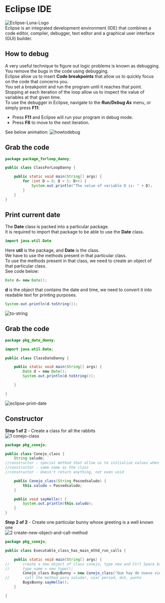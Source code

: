 # Eclipse IDE
![Eclipse-Luna-Logo](https://github.com/danielurra/eclipse/assets/51704179/9f79c836-ae79-4770-a5fe-96c34984efba)</br>
Eclipse is an integrated development environment (IDE) that combines a code editor, compiler, debugger, text editor and a graphical user interface (GUI) builder.
## How to debug
A very useful technique to figure out logic problems is known as debugging. You remove the bugs in the code using debugging.</br>
Eclipse allow us to insert **Code breakpoints** that allow us to quickly focus on the code that concerns you.</br>
You set a breakpoint and run the program until it reaches that point.</br>
Stopping at each iteration of the loop allow us to inspect the value of variables at that given time.</br>
To use the debugger in Eclipse, navigate to the **_Run/Debug As_** menu, or simply press **F11**:</br>
* Press **F11** and Eclipse will run your program in debug mode.</br>
* Press **F8** to move to the next iteration.</br>

See below animation:
![howtodebug](https://github.com/danielurra/eclipse/assets/51704179/4acbd09c-0fb1-4a39-9a6a-af3ba4cfb896)</br>
## Grab the code
```java
package package_forloop_danny;

public class ClassForLoopDanny {

	public static void main(String[] args) {
		for (int D = 0; D < 5; D++) {
			System.out.println("The value of variable D is: " + D);
		}
	}
}
```
## Print current date
The **Date** class is packed into a particular package.</br>
It is required to import that package to be able to use the **Date** class.</br>
```java
import java.util.Date
```
Here **util** is the package, and **Date** is the class.</br>
We have to use the methods present in that particular class.</br>
To use the methods present in that class, we need to create an object of that particular class.</br>
See code below:
```java
Date d= new Date();
```
**d** is the object that contains the date and time, we need to convert it into readable text for printing purposes.</br>
```java
System.out.println(d.toString());
```
![to-string](https://github.com/danielurra/eclipse/assets/51704179/34036efb-884f-468e-8a06-ec79e84ea9a3)

## Grab the code
```java
package pkg_date_danny;

import java.util.Date;

public class ClassDateDanny {

	public static void main(String[] args) {
		Date d = new Date();
		System.out.println(d.toString());

	}

}
```
![eclipse-print-date](https://github.com/danielurra/eclipse/assets/51704179/bb7c649e-bd29-46be-b85f-efb559b024d9)</br>
## Constructor
**Step 1 of 2** - Create a class for all the rabbits</br>
![1 conejo-class](https://github.com/danielurra/eclipse/assets/51704179/2f48f184-6a77-4683-ab04-b95f1f8dcb02)</br>
```java
package pkg_conejo;

public class Conejo_class {
	String saludo;
//constructor - special method that allow us to initialize values when creating the object
//constructor - same name as the class
//constructor - doesn't return anything, not even void

	public Conejo_class(String Passedsaludo) {
		this.saludo = Passedsaludo;
	}

	public void sayHello() {
		System.out.println(this.saludo);
	}
}
```
**Step 2 of 2** - Create one particular bunny whose greeting is a well known one</br>
![2 create-new-object-and-call-method](https://github.com/danielurra/eclipse/assets/51704179/7d8920d6-3145-4038-b26f-0005dca20577)</br>
```java
package pkg_conejo;

public class Executable_class_has_main_mthd_run_calls {

	public static void main(String[] args) {
//      create a new object of class conejo, type new and Ctrl Space bar
//		type name = new type();
		Conejo_class BugsBunny = new Conejo_class("Que hay de nuevo viejo!!!");
//		 call the method para saludar, usar period, dot, punto
		BugsBunny.sayHello();
	}

}
```




